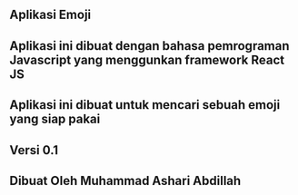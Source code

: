 ## Aplikasi Emoji

## Aplikasi ini dibuat dengan bahasa pemrograman Javascript yang menggunkan framework React JS

## Aplikasi ini dibuat untuk mencari sebuah emoji yang siap pakai

## Versi 0.1

## Dibuat Oleh Muhammad Ashari Abdillah
